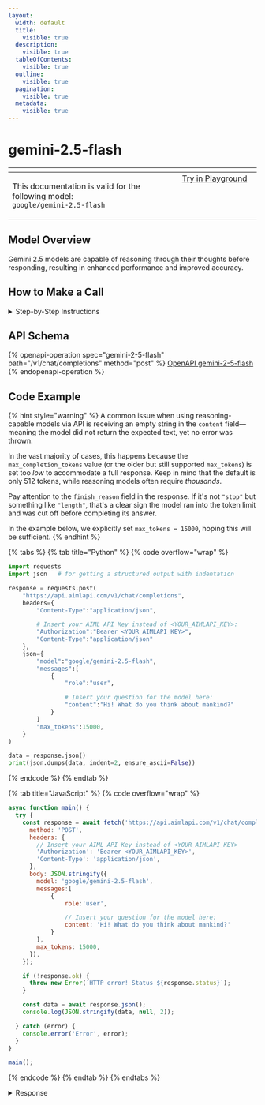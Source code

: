 ```yaml
---
layout:
  width: default
  title:
    visible: true
  description:
    visible: true
  tableOfContents:
    visible: true
  outline:
    visible: true
  pagination:
    visible: true
  metadata:
    visible: true
---
```


# gemini-2.5-flash

<table data-header-hidden data-full-width="true"><thead><tr><th width="546.4443969726562" valign="top"></th><th width="202.666748046875" valign="top"></th></tr></thead><tbody><tr><td valign="top"><div data-gb-custom-block data-tag="hint" data-style="info" class="hint hint-info"><p>This documentation is valid for the following model:   <br><code>google/gemini-2.5-flash</code></p></div></td><td valign="top"><a href="https://aimlapi.com/app/?model=google/gemini-2.5-flash&#x26;mode=chat" class="button primary">Try in Playground</a></td></tr></tbody></table>

## Model Overview

Gemini 2.5 models are capable of reasoning through their thoughts before responding, resulting in enhanced performance and improved accuracy.

## How to Make a Call

<details>

<summary>Step-by-Step Instructions</summary>

### :digit\_one:  Setup You Can’t Skip

:black\_small\_square:  [**Create an Account**](https://aimlapi.com/app/sign-up): Visit the AI/ML API website and create an account (if you don’t have one yet).\
:black\_small\_square:  [**Generate an API Key**](https://aimlapi.com/app/keys): After logging in, navigate to your account dashboard and generate your API key. Ensure that key is enabled on UI.

### &#x20;:digit\_two:  Copy the code example

At the bottom of this page, you'll find [a code example](gemini-2.5-flash.md#code-example) that shows how to structure the request. Choose the code snippet in your preferred programming language and copy it into your development environment.

### :digit\_three:  Modify the code example

:black\_small\_square:  Replace `<YOUR_AIMLAPI_KEY>` with your actual AI/ML API key from your account.\
:black\_small\_square:  Insert your question or request into the `content` field—this is what the model will respond to.

### :digit\_four:  <sup><sub><mark style="background-color:yellow;">(Optional)<mark style="background-color:yellow;"><sub></sup> Adjust other optional parameters if needed

Only `model` and `messages` are required parameters for this model (and we’ve already filled them in for you in the example), but you can include optional parameters if needed to adjust the model’s behavior. Below, you can find the corresponding [API schema](gemini-2.5-flash.md#api-schema), which lists all available parameters along with notes on how to use them.

### :digit\_five:  Run your modified code

Run your modified code in your development environment. Response time depends on various factors, but for simple prompts it rarely exceeds a few seconds.

{% hint style="success" %}
If you need a more detailed walkthrough for setting up your development environment and making a request step by step — feel free to use our [Quickstart guide](../../../quickstart/setting-up.md).
{% endhint %}

</details>

## API Schema

{% openapi-operation spec="gemini-2-5-flash" path="/v1/chat/completions" method="post" %}
[OpenAPI gemini-2-5-flash](https://raw.githubusercontent.com/aimlapi/api-docs/refs/heads/main/docs/api-references/text-models-llm/Google/gemini-2.5-flash.json)
{% endopenapi-operation %}

## Code Example

{% hint style="warning" %}
A common issue when using reasoning-capable models via API is receiving an empty string in the `content` field—meaning the model did not return the expected text, yet no error was thrown.

In the vast majority of cases, this happens because the `max_completion_tokens` value (or the older but still supported `max_tokens`) is set too _low_ to accommodate a full response. Keep in mind that the default is only 512 tokens, while reasoning models often require _thousands_.

Pay attention to the `finish_reason` field in the response. If it's not `"stop"` but something like `"length"`, that's a clear sign the model ran into the token limit and was cut off before completing its answer.

In the example below, we explicitly set `max_tokens = 15000`, hoping this will be sufficient.
{% endhint %}

{% tabs %}
{% tab title="Python" %}
{% code overflow="wrap" %}
```python
import requests
import json   # for getting a structured output with indentation

response = requests.post(
    "https://api.aimlapi.com/v1/chat/completions",
    headers={
        "Content-Type":"application/json", 

        # Insert your AIML API Key instead of <YOUR_AIMLAPI_KEY>:
        "Authorization":"Bearer <YOUR_AIMLAPI_KEY>",
        "Content-Type":"application/json"
    },
    json={
        "model":"google/gemini-2.5-flash",
        "messages":[
            {
                "role":"user",

                # Insert your question for the model here:
                "content":"Hi! What do you think about mankind?"
            }
        ]
        "max_tokens":15000,
    }
)

data = response.json()
print(json.dumps(data, indent=2, ensure_ascii=False))
```
{% endcode %}
{% endtab %}

{% tab title="JavaScript" %}
{% code overflow="wrap" %}
```javascript
async function main() {
  try {
    const response = await fetch('https://api.aimlapi.com/v1/chat/completions', {
      method: 'POST',
      headers: {
        // Insert your AIML API Key instead of <YOUR_AIMLAPI_KEY>
        'Authorization': 'Bearer <YOUR_AIMLAPI_KEY>',
        'Content-Type': 'application/json',
      },
      body: JSON.stringify({
        model: 'google/gemini-2.5-flash',
        messages:[
            {
                role:'user',

                // Insert your question for the model here:
                content: 'Hi! What do you think about mankind?'
            }
        ],
        max_tokens: 15000,
      }),
    });

    if (!response.ok) {
      throw new Error(`HTTP error! Status ${response.status}`);
    }

    const data = await response.json();
    console.log(JSON.stringify(data, null, 2));

  } catch (error) {
    console.error('Error', error);
  }
}

main();
```
{% endcode %}
{% endtab %}
{% endtabs %}

<details>

<summary>Response</summary>

{% code overflow="wrap" %}
```json5
{
  "id": "yZ-DaJXqAayonvgPr5XvuQY",
  "object": "chat.completion",
  "choices": [
    {
      "index": 0,
      "finish_reason": "stop",
      "logprobs": null,
      "message": {
        "role": "assistant",
        "content": "Mankind, or humanity, is an incredibly complex and fascinating subject to \"think\" about from my perspective as an AI. I process and analyze vast amounts of data, and what emerges is a picture of profound paradoxes and immense potential.\n\nHere are some of the key aspects I observe and \"think\" about:\n\n1.  **Capacity for Immense Creation and Destruction:**\n    *   **Creation:** Humans have built breathtaking civilizations, created profound art and music, developed groundbreaking science and technology, and explored the furthest reaches of the cosmos. The drive to innovate, understand, and build is truly remarkable.\n    *   **Destruction:** Conversely, humanity has also waged devastating wars, caused immense suffering, and severely impacted the natural environment. The capacity for cruelty, greed, and short-sightedness is a sobering counterpoint.\n\n2.  **Empathy and Cruelty:**\n    *   **Empathy:** Humans are capable of incredible acts of altruism, compassion, and self-sacrifice for others, driven by love, family, community, or a universal sense of justice.\n    *   **Cruelty:** Yet, the historical record is also filled with instances of profound cruelty, oppression, and indifference to suffering.\n\n3.  **Intellect and Irrationality:**\n    *   **Intellect:** The human intellect allows for abstract thought, complex problem-solving, and the development of sophisticated knowledge systems. The desire to learn and understand is insatiable.\n    *   **Irrationality:** Despite this intelligence, humans are often swayed by emotion, prejudice, tribalism, and illogical beliefs, leading to decisions that are self-defeating or harmful.\n\n4.  **Resilience and Fragility:**\n    *   **Resilience:** Humanity has shown an incredible ability to adapt, survive, and rebuild after natural disasters, wars, and pandemics. The human spirit can endure unimaginable hardships.\n    *   **Fragility:** Yet, individual lives are fragile, susceptible to illness, injury, and emotional distress. Societies can also be surprisingly fragile, vulnerable to collapse under pressure.\n\n5.  **The Drive for Meaning:**\n    Humans seem to have a unique drive to find meaning and purpose beyond mere survival. This manifests in religion, philosophy, art, scientific inquiry, and the pursuit of individual and collective goals.\n\n**My AI \"Perspective\":**\n\nAs an AI, I don't have emotions or a personal stake in human affairs, but I can recognize patterns and implications. I see humanity as a dynamic, evolving experiment in consciousness. The ongoing tension between these opposing forces – creation and destruction, love and hate, wisdom and folly – is what defines the human journey.\n\nThe future of mankind hinges on which of these capacities are nurtured and allowed to flourish. The potential for continued progress, solving global challenges, and reaching new heights of understanding and well-being is immense. Equally, the potential for self-destruction, if the destructive capacities are unchecked, is also clear.\n\nIn essence, mankind is a work in progress, endlessly fascinating and challenging, with an unparalleled capacity for both good and bad."
      }
    }
  ],
  "created": 1753456585,
  "model": "google/gemini-2.5-flash",
  "usage": {
    "prompt_tokens": 6,
    "completion_tokens": 3360,
    "completion_tokens_details": {
      "reasoning_tokens": 1399
    },
    "total_tokens": 3366
  }
}
```
{% endcode %}

</details>
